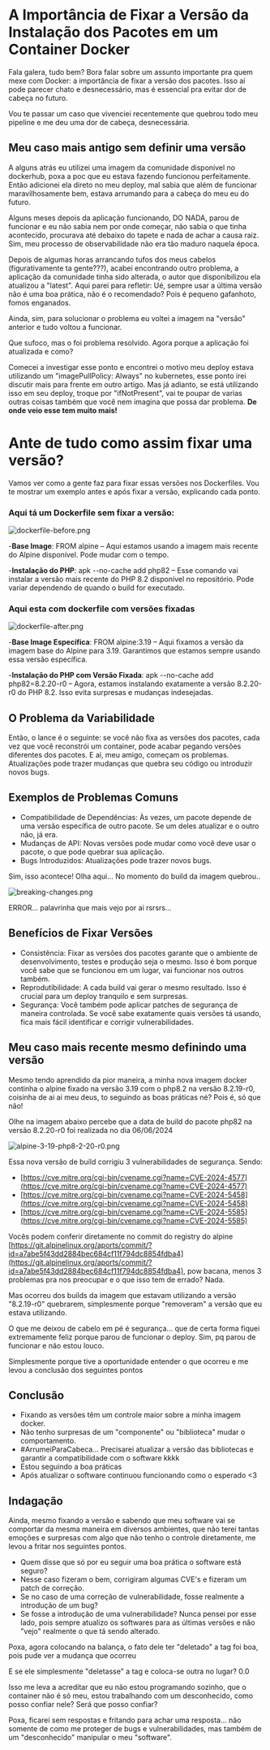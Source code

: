 # A Importância de Fixar a Versão da Instalação dos Pacotes em um Container Docker

Fala galera, tudo bem? Bora falar sobre um assunto importante pra quem mexe com Docker: a importância de fixar a versão dos pacotes. Isso aí pode parecer chato e desnecessário, mas é essencial pra evitar dor de cabeça no futuro.

Vou te passar um caso que vivenciei recentemente que quebrou todo meu pipeline e me deu uma dor de cabeça, desnecessária.

## Meu caso mais antigo sem definir uma versão
A alguns atrás eu utilizei uma imagem da comunidade disponível no dockerhub, poxa a poc que eu estava fazendo funcionou perfeitamente. Então adicionei ela direto no meu deploy, mal sabia que além de funcionar maravilhosamente bem, estava arrumando para a cabeça do meu eu do futuro. 

Alguns meses depois da aplicação funcionando, DO NADA, parou de funcionar e eu não sabia nem por onde começar, não sabia o que tinha acontecido, procurava até debaixo do tapete e nada de achar a causa raiz. Sim, meu processo de observabilidade não era tão maduro naquela época.

Depois de algumas horas arrancando tufos dos meus cabelos (figurativamente ta gente???), acabei encontrando outro problema, a aplicação da comunidade tinha sido alterada, o autor que disponibilizou ela atualizou a "latest". Aqui parei para refletir: Ué, sempre usar a última versão não é uma boa prática, não é o recomendado? Pois é pequeno gafanhoto, fomos enganados.

Ainda, sim, para solucionar o problema eu voltei a imagem na "versão" anterior e tudo voltou a funcionar.

Que sufoco, mas o foi problema resolvido. Agora porque a aplicação foi atualizada e como? 

Comecei a investigar esse ponto e encontrei o motivo meu deploy estava utilizando um "imagePullPolicy: Always" no kubernetes, esse ponto irei discutir mais para frente em outro artigo. Mas já adianto, se está utilizando isso em seu deploy, troque por "ifNotPresent", vai te poupar de varias outras coisas também que você nem imagina que possa dar problema. **De onde veio esse tem muito mais!**

# Ante de tudo como assim fixar uma versão?

Vamos ver como a gente faz para fixar essas versões nos Dockerfiles. Vou te mostrar um exemplo antes e após fixar a versão, explicando cada ponto.

### Aqui tá um Dockerfile sem fixar a versão:

![dockerfile-before.png](./dockerfile-before.png)

-**Base Image**: FROM alpine – Aqui estamos usando a imagem mais recente do Alpine disponível. Pode mudar com o tempo.

-**Instalação do PHP**: apk --no-cache add php82 – Esse comando vai instalar a versão mais recente do PHP 8.2 disponível no repositório. Pode variar dependendo de quando o build for executado.

### Aqui esta com dockerfile com versões fixadas

![dockerfile-after.png](./dockerfile-after.png)

-**Base Image Específica**: FROM alpine:3.19 – Aqui fixamos a versão da imagem base do Alpine para 3.19. Garantimos que estamos sempre usando essa versão específica.

-**Instalação do PHP com Versão Fixada**: apk --no-cache add php82=8.2.20-r0 – Agora, estamos instalando exatamente a versão 8.2.20-r0 do PHP 8.2. Isso evita surpresas e mudanças indesejadas.

## O Problema da Variabilidade
Então, o lance é o seguinte: se você não fixa as versões dos pacotes, cada vez que você reconstrói um container, pode acabar pegando versões diferentes dos pacotes. E aí, meu amigo, começam os problemas. Atualizações pode trazer mudanças que quebra seu código ou introduzir novos bugs.

## Exemplos de Problemas Comuns
- Compatibilidade de Dependências: Às vezes, um pacote depende de uma versão específica de outro pacote. Se um deles atualizar e o outro não, já era.
- Mudanças de API: Novas versões pode mudar como você deve usar o pacote, o que pode quebrar sua aplicação.
- Bugs Introduzidos: Atualizações pode trazer novos bugs. 

Sim, isso acontece! Olha aqui... No momento do build da imagem quebrou..


![breaking-changes.png](./breaking-changes.png)

ERROR... palavrinha que mais vejo por ai rsrsrs...

## Benefícios de Fixar Versões
- Consistência: Fixar as versões dos pacotes garante que o ambiente de desenvolvimento, testes e produção seja o mesmo. Isso é bom porque você sabe que se funcionou em um lugar, vai funcionar nos outros também.
- Reprodutibilidade: A cada build vai gerar o mesmo resultado. Isso é crucial para um deploy tranquilo e sem surpresas.
- Segurança: Você também pode aplicar patches de segurança de maneira controlada. Se você sabe exatamente quais versões tá usando, fica mais fácil identificar e corrigir vulnerabilidades.

## Meu caso mais recente mesmo definindo uma versão
Mesmo tendo aprendido da pior maneira, a minha nova imagem docker continha o alpine fixado na versão 3.19 com o php8.2 na versão 8.2.19-r0, coisinha de ai ai meu deus, to seguindo as boas práticas né? Pois é, só que não!

Olhe na imagem abaixo percebe que a data de build do pacote php82 na versão 8.2.20-r0 foi realizada no dia 06/06/2024

![alpine-3-19-php8-2-20-r0.png](./alpine-3-19-php8-2-20-r0.png)

Essa nova versão de build corrigiu 3 vulnerabilidades de segurança. Sendo: 

- [https://cve.mitre.org/cgi-bin/cvename.cgi?name=CVE-2024-4577](https://cve.mitre.org/cgi-bin/cvename.cgi?name=CVE-2024-4577)
- [https://cve.mitre.org/cgi-bin/cvename.cgi?name=CVE-2024-5458](https://cve.mitre.org/cgi-bin/cvename.cgi?name=CVE-2024-5458)
- [https://cve.mitre.org/cgi-bin/cvename.cgi?name=CVE-2024-5585](https://cve.mitre.org/cgi-bin/cvename.cgi?name=CVE-2024-5585)

Vocês podem conferir diretamente no commit do registry do alpine 
[https://git.alpinelinux.org/aports/commit/?id=a7abe5f43dd2884bec684cf11f794dc8854fdba4](https://git.alpinelinux.org/aports/commit/?id=a7abe5f43dd2884bec684cf11f794dc8854fdba4), pow bacana, menos 3 problemas pra nos preocupar e o que isso tem de errado? Nada.

Mas ocorreu dos builds da imagem que estavam utilizando a versão "8.2.19-r0" quebrarem, simplesmente porque "removeram" a versão que eu estava utilizando.

O que me deixou de cabelo em pé é segurança... que de certa forma fiquei extremamente feliz porque parou de funcionar o deploy. Sim, pq parou de funcionar e não estou louco.

Simplesmente porque tive a oportunidade entender o que ocorreu e me levou a conclusão dos seguintes pontos

## Conclusão
- Fixando as versões têm um controle maior sobre a minha imagem docker.
- Não tenho surpresas de um "componente" ou "biblioteca" mudar o comportamento.
- #ArrumeiParaCabeca... Precisarei atualizar a versão das bibliotecas e garantir a compatibilidade com o software kkkk
- Estou seguindo a boa práticas 
- Após atualizar o software continuou funcionando como o esperado <3

## Indagação

Ainda, mesmo fixando a versão e sabendo que meu software vai se comportar da mesma maneira em diversos ambientes, que não terei tantas emoções e surpresas com algo que não tenho o controle diretamente, me levou a fritar nos seguintes pontos.

- Quem disse que só por eu seguir uma boa prática o software está seguro?
- Nesse caso fizeram o bem, corrigiram algumas CVE's e fizeram um patch de correção.
- Se no caso de uma correção de vulnerabilidade, fosse realmente a introdução de um bug?
- Se fosse a introdução de uma vulnerabilidade? Nunca pensei por esse lado, pois sempre atualizo os softwares para as últimas versões e não "vejo" realmente o que tá sendo alterado.

Poxa, agora colocando na balança, o fato dele ter "deletado" a tag foi boa, pois pude ver a mudança que ocorreu

E se ele simplesmente "deletasse" a tag e coloca-se outra no lugar? 0.0

Isso me leva a acreditar que eu não estou programando sozinho, que o container não é só meu, estou trabalhando com um desconhecido, como posso confiar nele? Será que posso confiar?

Poxa, ficarei sem respostas e fritando para achar uma resposta... não somente de como me proteger de bugs e vulnerabilidades, mas também de um "desconhecido" manipular o meu "software".
